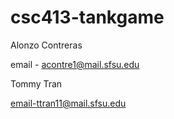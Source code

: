 # csc413-tankgame

Alonzo Contreras

email - acontre1@mail.sfsu.edu

Tommy Tran

email-ttran11@mail.sfsu.edu
